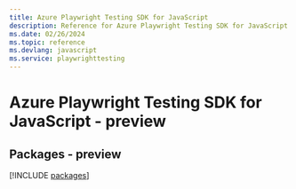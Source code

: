 ```yaml
---
title: Azure Playwright Testing SDK for JavaScript
description: Reference for Azure Playwright Testing SDK for JavaScript
ms.date: 02/26/2024
ms.topic: reference
ms.devlang: javascript
ms.service: playwrighttesting
---
```

# Azure Playwright Testing SDK for JavaScript - preview
## Packages - preview
[!INCLUDE [packages](playwright-testing-index.md)]